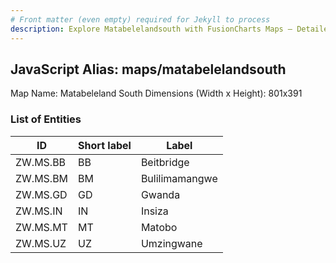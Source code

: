 ```yaml
---
# Front matter (even empty) required for Jekyll to process
description: Explore Matabelelandsouth with FusionCharts Maps – Detailed features for seamless integration. Try now & enhance your data visualization today! 
---
```


## JavaScript Alias: maps/matabelelandsouth

Map Name: Matabeleland South
Dimensions (Width x Height): 801x391





### List of Entities

ID | Short label | Label
---|---|---|
ZW.MS.BB|BB|Beitbridge
ZW.MS.BM|BM|Bulilimamangwe
ZW.MS.GD|GD|Gwanda
ZW.MS.IN|IN|Insiza
ZW.MS.MT|MT|Matobo
ZW.MS.UZ|UZ|Umzingwane